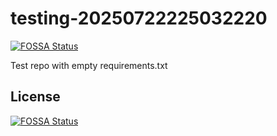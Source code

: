 # testing-20250722225032220
[![FOSSA Status](https://app.fossa.com/api/projects/git%2Bgithub.com%2Fkirogum%2Ftesting-20250722225032220.svg?type=shield)](https://app.fossa.com/projects/git%2Bgithub.com%2Fkirogum%2Ftesting-20250722225032220?ref=badge_shield)

Test repo with empty requirements.txt


## License
[![FOSSA Status](https://app.fossa.com/api/projects/git%2Bgithub.com%2Fkirogum%2Ftesting-20250722225032220.svg?type=large)](https://app.fossa.com/projects/git%2Bgithub.com%2Fkirogum%2Ftesting-20250722225032220?ref=badge_large)